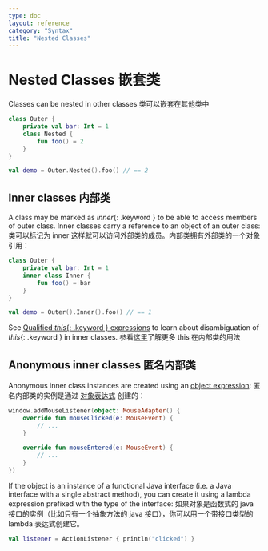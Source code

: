 ```yaml
---
type: doc
layout: reference
category: "Syntax"
title: "Nested Classes"
---
```


# Nested Classes 嵌套类

Classes can be nested in other classes
类可以嵌套在其他类中

``` kotlin
class Outer {
    private val bar: Int = 1
    class Nested {
        fun foo() = 2
    }
}

val demo = Outer.Nested().foo() // == 2
```

## Inner classes 内部类

A class may be marked as *inner*{: .keyword } to be able to access members of outer class. Inner classes carry a reference to an object of an outer class:
类可以标记为 inner 这样就可以访问外部类的成员。内部类拥有外部类的一个对象引用：

``` kotlin
class Outer {
    private val bar: Int = 1
    inner class Inner {
        fun foo() = bar
    }
}

val demo = Outer().Inner().foo() // == 1
```

See [Qualified *this*{: .keyword } expressions](this-expressions.html) to learn about disambiguation of *this*{: .keyword } in inner classes.
参看[这里](http://kotlinlang.org/docs/reference/this-expressions.html)了解更多 this 在内部类的用法

## Anonymous inner classes 匿名内部类

Anonymous inner class instances are created using an [object expression](object-declarations.html#object-expressions):
匿名内部类的实例是通过 [对象表达式](ClassesAndObjects/ObjectExpressicAndDeclarations.md)  创建的：
                                                      
``` kotlin
window.addMouseListener(object: MouseAdapter() {
    override fun mouseClicked(e: MouseEvent) {
        // ...
    }
                                                                                                            
    override fun mouseEntered(e: MouseEvent) {
        // ...
    }
})
```

If the object is an instance of a functional Java interface (i.e. a Java interface with a single abstract method),
you can create it using a lambda expression prefixed with the type of the interface:
如果对象是函数式的 java 接口的实例（比如只有一个抽象方法的 java 接口），你可以用一个带接口类型的 lambda 表达式创建它。

``` kotlin
val listener = ActionListener { println("clicked") }
```